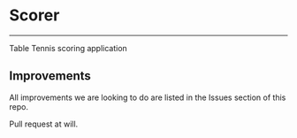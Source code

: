 # Scorer
---
Table Tennis scoring application

## Improvements
All improvements we are looking to do are listed in the Issues section of this repo.

Pull request at will.